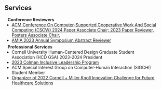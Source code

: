 ## Services

<h4 style="margin:0 10px 0;">Conference Reviewers</h4>

<ul style="margin:0 0 5px;">
  <li><a href="https://dl.acm.org/conference/cscw"><autocolor>ACM Conference On Computer-Supported Cooperative Work And Social Computing (CSCW) 2024 Paper Associate Chair; 2023 Paper Reviewer, Posters Associate Chair. </autocolor></a></li>
  <li><a href="https://amia.org/education-events/amia-2023-annual-symposium"><autocolor>AMIA 2023 Annual Symposium Abstract Reviewer</autocolor></a></li>
</ul>


<h4 style="margin:0 10px 0;">Professional Services</h4>

<ul style="margin:0 0 5px;">
  <li><autocolor>Cornell University Human-Centered Design Graduate Student Association (HCD GSA) 2023-2024 President</autocolor></li>
  <li><a href="https://drive.google.com/file/d/13JPG9TOPWGBt2XnPA8GSLzz7mStgAqJy/view?usp=sharing"><autocolor>2023 Colman Inclusive Leadership Program </autocolor></a></li>
  <li><autocolor>ACM Special Interest Group on Computer-Human Interaction (SIGCHI) Student Member</autocolor></li>
  <li><a href="https://drive.google.com/file/d/1q-RHn8hr2-0vR5QsuxmIW7WqVL0ACubU/view?usp=sharing"><autocolor>Organizer of 2022 Cornell + Miller Knoll Innovation Challenge for Future Healthcare Solutions </autocolor></a></li>
</ul>
